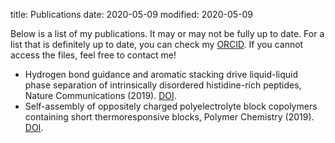 title: Publications
date: 2020-05-09
modified: 2020-05-09

Below is a list of my publications. It may or may not be fully up to date. For a list that is
definitely up to date, you can check my [ORCID](https://orcid.org/0000-0002-6118-9746). If you
cannot access the files, feel free to contact me!

  * Hydrogen bond guidance and aromatic stacking drive liquid-liquid phase separation of intrinsically disordered histidine-rich peptides, Nature Communications (2019). [DOI](https://doi.org/10.1038/s41467-019-13469-8).
  * Self-assembly of oppositely charged polyelectrolyte block copolymers containing short thermoresponsive blocks, Polymer Chemistry (2019). [DOI](https://doi.org/10.1039/c9py00250b).



